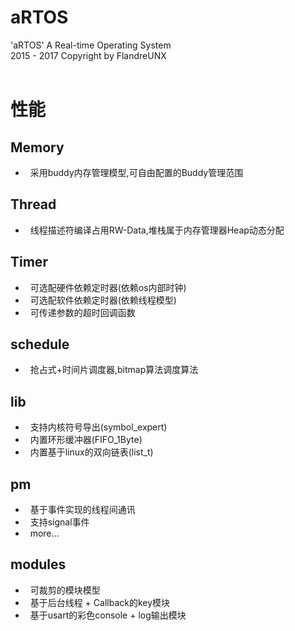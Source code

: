 aRTOS
===
'aRTOS' A Real-time Operating System <br>
2015 - 2017 Copyright by FlandreUNX <br>
<br>
# 性能<br>
## Memory<br>
*   采用buddy内存管理模型,可自由配置的Buddy管理范围
## Thread<br>
*   线程描述符编译占用RW-Data,堆栈属于内存管理器Heap动态分配
## Timer<br>
*   可选配硬件依赖定时器(依赖os内部时钟)
*   可选配软件依赖定时器(依赖线程模型)
*   可传递参数的超时回调函数
## schedule<br>
*   抢占式+时间片调度器,bitmap算法调度算法
## lib<br>
*   支持内核符号导出(symbol_expert)
*   内置环形缓冲器(FIFO_1Byte)
*   内置基于linux的双向链表(list_t)
## pm<br>
*   基于事件实现的线程间通讯
*   支持signal事件
*   more...
## modules<br>
*   可裁剪的模块模型
*   基于后台线程 + Callback的key模块
*   基于usart的彩色console + log输出模块
